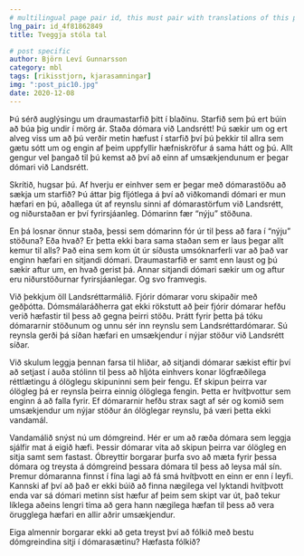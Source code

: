```yaml
---
# multilingual page pair id, this must pair with translations of this page. (This name must be unique)
lng_pair: id_4f81862849
title: Tveggja stóla tal

# post specific
author: Björn Leví Gunnarsson
category: mbl
tags: [rikisstjorn, kjarasamningar]
img: ":post_pic10.jpg"
date: 2020-12-08
---
```


Þú sérð auglýsingu um draumastarfið þitt í blaðinu. Starfið sem þú ert búin að búa þig undir í mörg ár. Staða dómara við Landsrétt! Þú sækir um og ert alveg viss um að þú verðir metin hæfust í starfið því þú þekkir til allra sem gætu sótt um og engin af þeim uppfyllir hæfniskröfur á sama hátt og þú. Allt gengur vel þangað til þú kemst að því að einn af umsækjendunum er þegar dómari við Landsrétt.

Skrítið, hugsar þú. Af hverju er einhver sem er þegar með dómarastöðu að sækja um starfið? Þú áttar þig fljótlega á því að viðkomandi dómari er mun hæfari en þú, aðallega út af reynslu sinni af dómarastörfum við Landsrétt, og niðurstaðan er því fyrirsjáanleg. Dómarinn fær “nýju” stöðuna.

En þá losnar önnur staða, þessi sem dómarinn fór úr til þess að fara í “nýju” stöðuna? Eða hvað? Er þetta ekki bara sama staðan sem er laus þegar allt kemur til alls? Það eina sem kom út úr síðusta umsóknarferli var að það var enginn hæfari en sitjandi dómari. Draumastarfið er samt enn laust og þú sækir aftur um, en hvað gerist þá. Annar sitjandi dómari sækir um og aftur eru niðurstöðurnar fyrirsjáanlegar. Og svo framvegis. 

Við þekkjum öll Landsréttarmálið. Fjórir dómarar voru skipaðir með geðþótta. Dómsmálaráðherra gat ekki rökstutt að þeir fjórir dómarar hefðu verið hæfastir til þess að gegna þeirri stöðu. Þrátt fyrir þetta þá tóku dómararnir stöðunum og unnu sér inn reynslu sem Landsréttardómarar. Sú reynsla gerði þá síðan hæfari en umsækjendur í nýjar stöður við Landsrétt síðar. 

Við skulum leggja þennan farsa til hliðar, að sitjandi dómarar sækist eftir því að setjast í auða stólinn til þess að hljóta einhvers konar lögfræðilega réttlætingu á ólöglegu skipuninni sem þeir fengu. Ef skipun þeirra var ólögleg þá er reynsla þeirra einnig ólöglega fengin. Þetta er hvítþvottur sem enginn á að falla fyrir. Ef dómararnir hefðu strax sagt af sér og komið sem umsækjendur um nýjar stöður án ólöglegar reynslu, þá væri þetta ekki vandamál. 

Vandamálið snýst nú um dómgreind. Hér er um að ræða dómara sem leggja sjálfir mat á eigið hæfi. Þessir dómarar vita að skipun þeirra var ólögleg en sitja samt sem fastast. Óbreyttir borgarar þurfa svo að mæta fyrir þessa dómara og treysta á dómgreind þessara dómara til þess að leysa mál sín. Þremur dómaranna finnst í fína lagi að fá smá hvítþvott en einn er enn í leyfi. Kannski af því að það er ekki búið að finna nægilega vel lyktandi hvítþvott enda var sá dómari metinn síst hæfur af þeim sem skipt var út, það tekur líklega aðeins lengri tíma að gera hann nægilega hæfan til þess að vera örugglega hæfari en allir aðrir umsækjendur.

Eiga almennir borgarar ekki að geta treyst því að fólkið með bestu dómgreindina sitji í dómarasætinu? Hæfasta fólkið?
